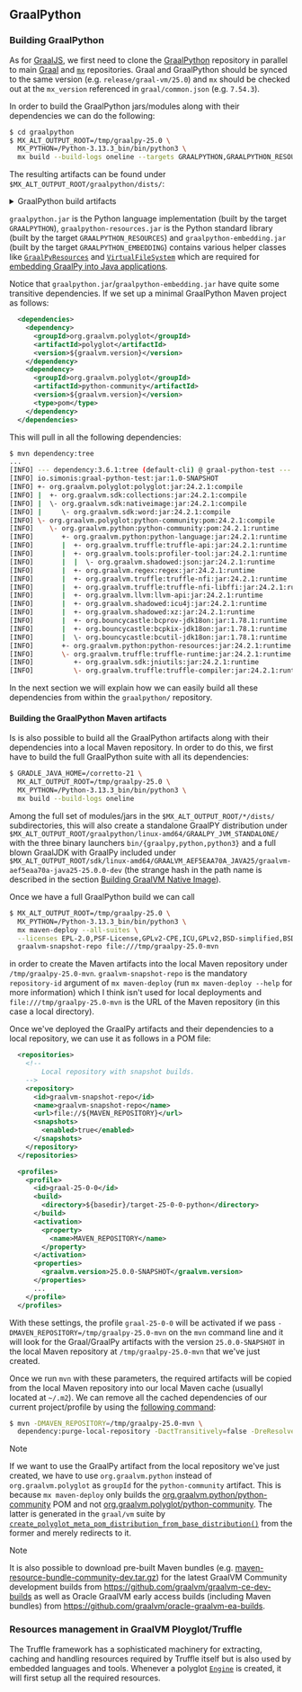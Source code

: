 ## GraalPython

### Building GraalPython

As for [GraalJS](Notes.md#building-graaljs), we first need to clone the [GraalPython](https://github.com/oracle/graalpython) repository in parallel to main [Graal](https://github.com/oracle/graal.git) and [`mx`](https://github.com/graalvm/mx.git) repositories. Graal and GraalPython should be synced to the same version (e.g. `release/graal-vm/25.0`) and `mx` should be checked out at the `mx_version` referenced in `graal/common.json` (e.g. `7.54.3`).


In order to build the GraalPython jars/modules along with their dependencies we can do the following:
```bash
$ cd graalpython
$ MX_ALT_OUTPUT_ROOT=/tmp/graalpy-25.0 \
  MX_PYTHON=/Python-3.13.3_bin/bin/python3 \
  mx build --build-logs oneline --targets GRAALPYTHON,GRAALPYTHON_RESOURCES,GRAALPYTHON_EMBEDDING
```
The resulting artifacts can be found under `$MX_ALT_OUTPUT_ROOT/graalpython/dists/`:

<details>
  <summary>GraalPython build artifacts</summary>

```bash
$ ls -1 $MX_ALT_OUTPUT_ROOT/graalpython/dists/*.jar
/tmp/graalpy-25.0/graalpython/dists/graalpython-embedding.jar
/tmp/graalpy-25.0/graalpython/dists/graalpython.jar
/tmp/graalpy-25.0/graalpython/dists/graalpython-launcher.jar
/tmp/graalpy-25.0/graalpython/dists/graalpython-processor.jar
/tmp/graalpy-25.0/graalpython/dists/graalpython-resources.jar
```
</details>

`graalpython.jar` is the Python language implementation (built by the target `GRAALPYTHON`), `graalpython-resources.jar` is the Python standard library (built by the target `GRAALPYTHON_RESOURCES`) and `graalpython-embedding.jar` (built by the target `GRAALPYTHON_EMBEDDING`) contains various helper classes like [`GraalPyResources`](https://github.com/oracle/graalpython/blob/release/graal-vm/25.0/graalpython/org.graalvm.python.embedding/src/org/graalvm/python/embedding/GraalPyResources.java) and [`VirtualFileSystem`](https://github.com/oracle/graalpython/blob/release/graal-vm/25.0/graalpython/org.graalvm.python.embedding/src/org/graalvm/python/embedding/VirtualFileSystem.java) which are required for [embedding GraalPy into Java applications](https://github.com/oracle/graalpython/blob/master/docs/user/Embedding-Build-Tools.md).

Notice that `graalpython.jar`/`graalpython-embedding.jar` have quite some transitive dependencies. If we set up a minimal GraalPython Maven project as follows:
```xml
  <dependencies>
    <dependency>
      <groupId>org.graalvm.polyglot</groupId>
      <artifactId>polyglot</artifactId>
      <version>${graalvm.version}</version>
    </dependency>
    <dependency>
      <groupId>org.graalvm.polyglot</groupId>
      <artifactId>python-community</artifactId>
      <version>${graalvm.version}</version>
      <type>pom</type>
    </dependency>
  </dependencies>
```
This will pull in all the following dependencies:
```bash
$ mvn dependency:tree
...
[INFO] --- dependency:3.6.1:tree (default-cli) @ graal-python-test ---
[INFO] io.simonis:graal-python-test:jar:1.0-SNAPSHOT
[INFO] +- org.graalvm.polyglot:polyglot:jar:24.2.1:compile
[INFO] |  +- org.graalvm.sdk:collections:jar:24.2.1:compile
[INFO] |  \- org.graalvm.sdk:nativeimage:jar:24.2.1:compile
[INFO] |     \- org.graalvm.sdk:word:jar:24.2.1:compile
[INFO] \- org.graalvm.polyglot:python-community:pom:24.2.1:compile
[INFO]    \- org.graalvm.python:python-community:pom:24.2.1:runtime
[INFO]       +- org.graalvm.python:python-language:jar:24.2.1:runtime
[INFO]       |  +- org.graalvm.truffle:truffle-api:jar:24.2.1:runtime
[INFO]       |  +- org.graalvm.tools:profiler-tool:jar:24.2.1:runtime
[INFO]       |  |  \- org.graalvm.shadowed:json:jar:24.2.1:runtime
[INFO]       |  +- org.graalvm.regex:regex:jar:24.2.1:runtime
[INFO]       |  +- org.graalvm.truffle:truffle-nfi:jar:24.2.1:runtime
[INFO]       |  +- org.graalvm.truffle:truffle-nfi-libffi:jar:24.2.1:runtime
[INFO]       |  +- org.graalvm.llvm:llvm-api:jar:24.2.1:runtime
[INFO]       |  +- org.graalvm.shadowed:icu4j:jar:24.2.1:runtime
[INFO]       |  +- org.graalvm.shadowed:xz:jar:24.2.1:runtime
[INFO]       |  +- org.bouncycastle:bcprov-jdk18on:jar:1.78.1:runtime
[INFO]       |  +- org.bouncycastle:bcpkix-jdk18on:jar:1.78.1:runtime
[INFO]       |  \- org.bouncycastle:bcutil-jdk18on:jar:1.78.1:runtime
[INFO]       +- org.graalvm.python:python-resources:jar:24.2.1:runtime
[INFO]       \- org.graalvm.truffle:truffle-runtime:jar:24.2.1:runtime
[INFO]          +- org.graalvm.sdk:jniutils:jar:24.2.1:runtime
[INFO]          \- org.graalvm.truffle:truffle-compiler:jar:24.2.1:runtime
```
In the next section we will explain how we can easily build all these dependencies from within the `graalpython/` repository.

#### Building the GraalPython Maven artifacts

Is is also possible to build all the GraalPython artifacts along with their dependencies into a local Maven repository. In order to do this, we first have to build the full GraalPython suite with all its dependencies:

```bash
$ GRADLE_JAVA_HOME=/corretto-21 \
  MX_ALT_OUTPUT_ROOT=/tmp/graalpy-25.0 \
  MX_PYTHON=/Python-3.13.3_bin/bin/python3 \
  mx build --build-logs oneline
```

Among the full set of modules/jars in the `$MX_ALT_OUTPUT_ROOT/*/dists/` subdirectories, this will also create a standalone GraalPY distribution under `$MX_ALT_OUTPUT_ROOT/graalpython/linux-amd64/GRAALPY_JVM_STANDALONE/` with the three binary launchers `bin/{graalpy,python,python3}` and a full blown GraalJDK with GraalPy included under `$MX_ALT_OUTPUT_ROOT/sdk/linux-amd64/GRAALVM_AEF5EAA70A_JAVA25/graalvm-aef5eaa70a-java25-25.0.0-dev` (the strange hash in the path name is described in the section [Building GraalVM Native Image](#building-graalvm-native-image)).

Once we have a full GraalPython build we can call
```bash
$ MX_ALT_OUTPUT_ROOT=/tmp/graalpy-25.0 \
  MX_PYTHON=/Python-3.13.3_bin/bin/python3 \
  mx maven-deploy --all-suites \
  --licenses EPL-2.0,PSF-License,GPLv2-CPE,ICU,GPLv2,BSD-simplified,BSD-new,UPL,MIT \
  graalvm-snapshot-repo file:///tmp/graalpy-25.0-mvn
```
in order to create the Maven artifacts into the local Maven repository under `/tmp/graalpy-25.0-mvn`. `graalvm-snapshot-repo` is the mandatory `repository-id` argument of `mx maven-deploy` (run `mx maven-deploy --help` for more information) which I think isn't used for local deployments and `file:///tmp/graalpy-25.0-mvn` is the URL of the Maven repository (in this case a local directory).

Once we've deployed the GraalPy artifacts and their dependencies to a local repository, we can use it as follows in a POM file:
```xml
  <repositories>
    <!--
        Local repository with snapshot builds.
    -->
    <repository>
      <id>graalvm-snapshot-repo</id>
      <name>graalvm-snapshot-repo</name>
      <url>file://${MAVEN_REPOSITORY}</url>
      <snapshots>
        <enabled>true</enabled>
      </snapshots>
    </repository>
  </repositories>

  <profiles>
    <profile>
      <id>graal-25-0-0</id>
      <build>
        <directory>${basedir}/target-25-0-0-python</directory>
      </build>
      <activation>
        <property>
          <name>MAVEN_REPOSITORY</name>
        </property>
      </activation>
      <properties>
        <graalvm.version>25.0.0-SNAPSHOT</graalvm.version>
      </properties>
      ...
    </profile>
  </profiles>
```
With these settings, the profile `graal-25-0-0` will be activated if we pass `-DMAVEN_REPOSITORY=/tmp/graalpy-25.0-mvn` on the `mvn` command line and it will look for the Graal/GraalPy artifacts with the version `25.0.0-SNAPSHOT` in the local Maven repository at `/tmp/graalpy-25.0-mvn` that we've just created.

Once we run `mvn` with these parameters, the required artifacts will be copied from the local Maven repository into our local Maven cache (usuallyl located at `~/.m2`). We can remove all the cached dependencies of our current project/profile by using the [following command](https://www.baeldung.com/maven-clear-cache):

```bash
$ mvn -DMAVEN_REPOSITORY=/tmp/graalpy-25.0-mvn \
  dependency:purge-local-repository -DactTransitively=false -DreResolve=false
```

> [!NOTE]
> If we want to use the GraalPy artifact from the local repository we've just created, we have to use `org.graalvm.python` instead of `org.graalvm.polyglot` as `groupId` for the `python-community` artifact. This is because `mx maven-deploy` only builds the [org.graalvm.python/python-community](https://mvnrepository.com/artifact/org.graalvm.python/python-community) POM and not [org.graalvm.polyglot/python-community](https://mvnrepository.com/artifact/org.graalvm.polyglot/python-community). The latter is generated in the `graal/vm` suite by [`create_polyglot_meta_pom_distribution_from_base_distribution()`](https://github.com/oracle/graal/blob/c5df0c319473ceb21e7d9e9efa6896af496c0006/vm/mx.vm/mx_vm.py#L292) from the former and merely redirects to it.

> [!NOTE]
> It is also possible to download pre-built Maven bundles (e.g. [maven-resource-bundle-community-dev.tar.gz](https://github.com/graalvm/graalvm-ce-dev-builds/releases/download/25.0.0-dev-20250607_2256/maven-resource-bundle-community-dev.tar.gz)) for the latest GraalVM Community development builds from https://github.com/graalvm/graalvm-ce-dev-builds as well as Oracle GraalVM early access builds (including Maven bundles) from https://github.com/graalvm/oracle-graalvm-ea-builds.

### Resources management in GraalVM Ployglot/Truffle

The Truffle framework has a sophisticated machinery for extracting, caching and handling resources required by Truffle itself but is also used by embedded languages and tools. Whenever a polyglot [`Engine`](https://www.graalvm.org/sdk/javadoc/org/graalvm/polyglot/Engine.html) is created, it will first setup all the required resources.
